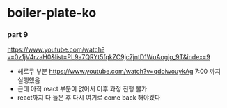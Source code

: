 # boiler-plate-ko


### part 9
https://www.youtube.com/watch?v=0z1jV4rzaH0&list=PL9a7QRYt5fqkZC9jc7jntD1WuAogjo_9T&index=9

- 헤로쿠 부분
https://www.youtube.com/watch?v=qdoiwouykAg 7:00 까지 실행했음
- 근데 아직 react 부분이 없어서 이후 과정 진행 불가
- react까지 다 들은 후 다시 여기로 come back 해야겠다
